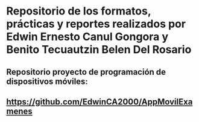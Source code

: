 # Repositorio de los formatos, prácticas y reportes realizados por Edwin Ernesto Canul Gongora y Benito Tecuautzin Belen Del Rosario
## Repositorio proyecto de programación de dispositivos móviles:
## https://github.com/EdwinCA2000/AppMovilExamenes
